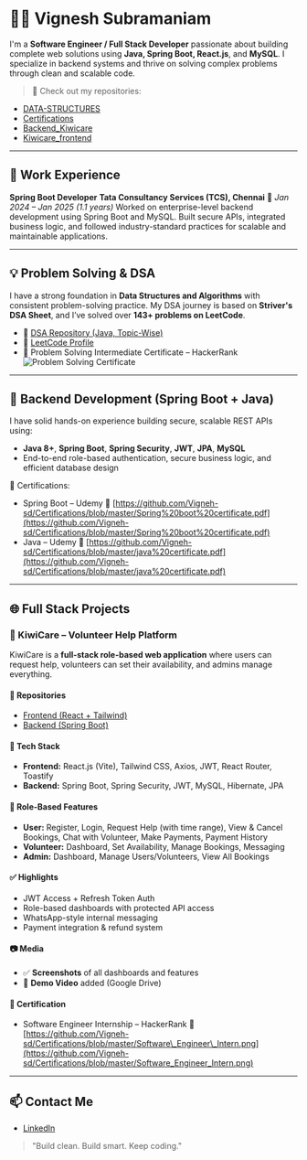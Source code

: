 # 👨‍💻 Vignesh Subramaniam

I'm a **Software Engineer / Full Stack Developer** passionate about building complete web solutions using **Java, Spring Boot, React.js**, and **MySQL**. I specialize in backend systems and thrive on solving complex problems through clean and scalable code.

> 📁 Check out my repositories:

* [DATA-STRUCTURES](https://github.com/Vigneh-sd/DATA-STRUCTURES)
* [Certifications](https://github.com/Vigneh-sd/Certifications)
* [Backend\_Kiwicare](https://github.com/Vigneh-sd/Backend_Kiwicare)
* [Kiwicare\_frontend](https://github.com/Vigneh-sd/Kiwicare_frontend)

---

## 💼 Work Experience

**Spring Boot Developer**
**Tata Consultancy Services (TCS), Chennai**
📅 *Jan 2024 – Jan 2025 (1.1 years)*
Worked on enterprise-level backend development using Spring Boot and MySQL. Built secure APIs, integrated business logic, and followed industry-standard practices for scalable and maintainable applications.

---

## 💡 Problem Solving & DSA

I have a strong foundation in **Data Structures and Algorithms** with consistent problem-solving practice. My DSA journey is based on **Striver's DSA Sheet**, and I’ve solved over **143+ problems on LeetCode**.

* 📘 [DSA Repository (Java, Topic-Wise)](https://github.com/Vigneh-sd/DATA-STRUCTURES)
* 🧠 [LeetCode Profile](https://leetcode.com/Vignesh_0703/)
* 🏅 Problem Solving Intermediate Certificate – HackerRank
  ![Problem Solving Certificate](https://github.com/Vigneh-sd/Certifications/blob/master/Problem_Solving_\(Intermediate\).png)

---

## 🔧 Backend Development (Spring Boot + Java)

I have solid hands-on experience building secure, scalable REST APIs using:

* **Java 8+**, **Spring Boot**, **Spring Security**, **JWT**, **JPA**, **MySQL**
* End-to-end role-based authentication, secure business logic, and efficient database design

🧾 Certifications:

* Spring Boot – Udemy
  📄 [https://github.com/Vigneh-sd/Certifications/blob/master/Spring%20boot%20certificate.pdf](https://github.com/Vigneh-sd/Certifications/blob/master/Spring%20boot%20certificate.pdf)
* Java – Udemy
  📄 [https://github.com/Vigneh-sd/Certifications/blob/master/java%20certificate.pdf](https://github.com/Vigneh-sd/Certifications/blob/master/java%20certificate.pdf)

---

## 🌐 Full Stack Projects

### 🥝 KiwiCare – Volunteer Help Platform

KiwiCare is a **full-stack role-based web application** where users can request help, volunteers can set their availability, and admins manage everything.

#### 🔗 Repositories

* [Frontend (React + Tailwind)](https://github.com/Vigneh-sd/Kiwicare_frontend)
* [Backend (Spring Boot)](https://github.com/Vigneh-sd/Backend_Kiwicare)

#### 🔐 Tech Stack

* **Frontend:** React.js (Vite), Tailwind CSS, Axios, JWT, React Router, Toastify
* **Backend:** Spring Boot, Spring Security, JWT, MySQL, Hibernate, JPA

#### 🧩 Role-Based Features

* **User:** Register, Login, Request Help (with time range), View & Cancel Bookings, Chat with Volunteer, Make Payments, Payment History
* **Volunteer:** Dashboard, Set Availability, Manage Bookings, Messaging
* **Admin:** Dashboard, Manage Users/Volunteers, View All Bookings

#### ✅ Highlights

* JWT Access + Refresh Token Auth
* Role-based dashboards with protected API access
* WhatsApp-style internal messaging
* Payment integration & refund system

#### 📷 Media

* ✅ **Screenshots** of all dashboards and features
* 🎥 **Demo Video** added (Google Drive)

#### 🧾 Certification

* Software Engineer Internship – HackerRank
  📄 [https://github.com/Vigneh-sd/Certifications/blob/master/Software\_Engineer\_Intern.png](https://github.com/Vigneh-sd/Certifications/blob/master/Software_Engineer_Intern.png)

---

## 📫 Contact Me

* [LinkedIn](https://www.linkedin.com/in/vigneshsubramaniam07/)

> "Build clean. Build smart. Keep coding."
